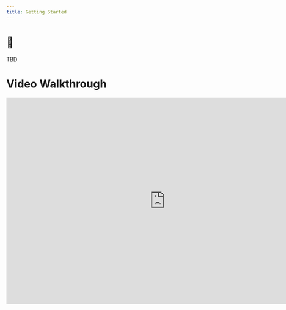```yaml
---
title: Getting Started
---
```


# 🦄
TBD



# Video Walkthrough

<iframe width="830" height="540" src="https://www.youtube.com/embed/U3op5UreV1Q" title="YouTube video player" frameborder="0" allow="accelerometer; autoplay; clipboard-write; encrypted-media; gyroscope; picture-in-picture" allowfullscreen></iframe>

